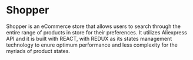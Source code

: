 # Shopper
Shopper is an eCommerce store that allows users to search through the entire range of products in store for their preferences. It utilizes Aliexpress API and it is built with REACT, with REDUX as its states management technology to enure optimum performance and less complexity for the myriads of product states.
